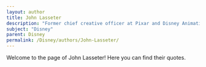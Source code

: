 ```yaml
---
layout: author
title: John Lasseter
description: "Former chief creative officer at Pixar and Disney Animation Studios, known for directing films such as 'Toy Story' and 'Cars,' he played a significant role in Disney's animation renaissance."
subject: "Disney"
parent: Disney
permalink: /Disney/authors/John-Lasseter/
---
```


Welcome to the page of John Lasseter! Here you can find their quotes.
